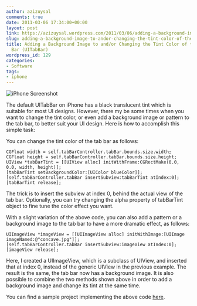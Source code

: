```yaml
---
author: azizuysal
comments: true
date: 2011-03-06 17:34:00+00:00
layout: post
link: https://azizuysal.wordpress.com/2011/03/06/adding-a-background-image-to-andor-changing-the-tint-color-of-the-iphone-tab-bar-uitabbar/
slug: adding-a-background-image-to-andor-changing-the-tint-color-of-the-iphone-tab-bar-uitabbar
title: Adding a Background Image to and/or Changing the Tint Color of the iPhone Tab
  Bar (UITabBar)
wordpress_id: 129
categories:
- Software
tags:
- iphone
---
```


![iPhone Screenshot](http://azizuysal.files.wordpress.com/2011/03/tabbartint.png)





The default UITabBar on iPhone has a black translucent tint which is suitable for most UI designs. However, there my be some times when you want to change the tint color, or even add a background image or pattern to the tab bar, to better suit your UI design. Here is how to accomplish this simple task:





You can change the tint color of the tab bar as follows:  

```objc
CGFloat width = self.tabBarController.tabBar.bounds.size.width;
CGFloat height = self.tabBarController.tabBar.bounds.size.height;
UIView *tabBarTint = [[UIView alloc] initWithFrame:CGRectMake(0.0, 0.0, width, height)];
[tabBarTint setBackgroundColor:[UIColor blueColor]];
[self.tabBarController.tabBar insertSubview:tabBarTint atIndex:0];
[tabBarTint release];
```





The trick is to insert the subview at index 0, behind the actual view of the tab bar. Optionally, you can try changing the alpha property of tabBarTint object to fine tune the color effect you want.





With a slight variation of the above code, you can also add a pattern or a background image to the tab bar to have a more dramatic effect, as follows:  

```objc
UIImageView *imageView = [[UIImageView alloc] initWithImage:[UIImage imageNamed:@"concave.jpg"]];
[self.tabBarController.tabBar insertSubview:imageView atIndex:0];
[imageView release];
```





Here, I created a UIImageView, which is a subclass of UIView, and inserted that at index 0, instead of the generic UIView in the previous example. The result is the same, the tab bar now has a background image. It is also possible to combine the two methods shown above in order to add a background image and change its tint at the same time.





You can find a sample project implementing the above code [here](http://www.box.net/shared/myxl5ff2dn).
